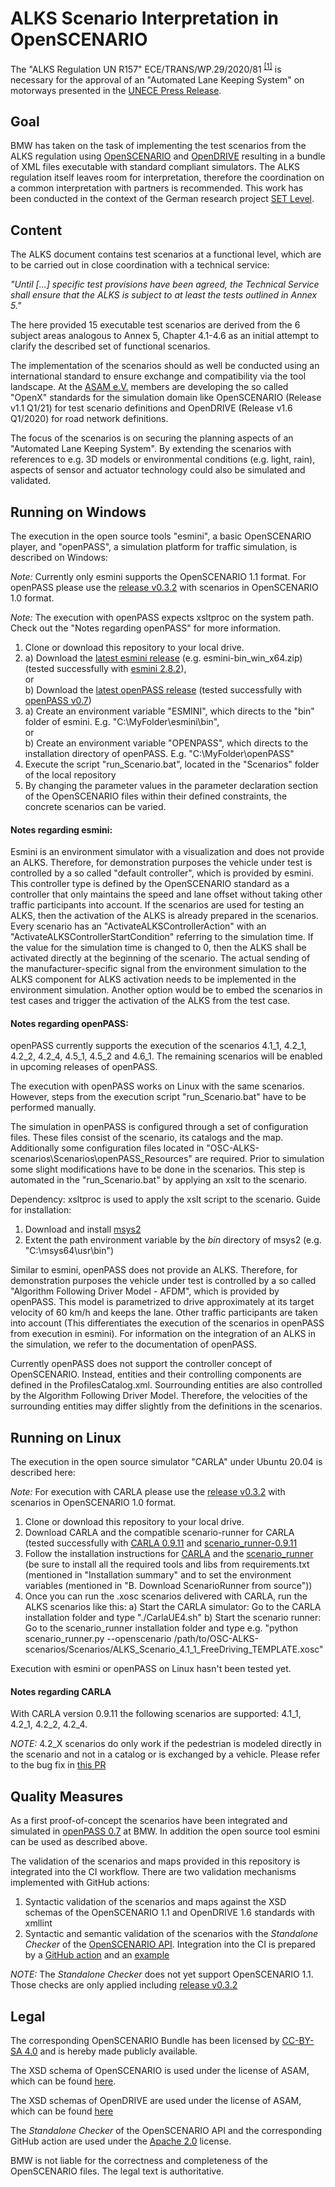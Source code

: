 ALKS Scenario Interpretation in OpenSCENARIO
============================================

The "ALKS Regulation UN R157" ECE/TRANS/WP.29/2020/81 <sup>[[1]](https://unece.org/transport/documents/2021/03/standards/un-regulation-no-157-automated-lane-keeping-systems-alks)</sup>  is necessary for the approval of an "Automated Lane Keeping System" on motorways presented in the [UNECE Press Release](https://unece.org/transport/press/un-regulation-automated-lane-keeping-systems-milestone-safe-introduction-automated).

## Goal

BMW has taken on the task of implementing the test scenarios from the ALKS regulation using [OpenSCENARIO](https://www.asam.net/standards/detail/openscenario/) and [OpenDRIVE](https://www.asam.net/standards/detail/opendrive/) resulting in a bundle of XML files executable with standard compliant simulators. The ALKS regulation itself leaves room for interpretation, therefore the coordination on a common interpretation with partners is recommended. This work has been conducted in the context of the German research project [SET Level](https://sl4to5.de/).

## Content

The ALKS document contains test scenarios at a functional level, which are to be carried out in close coordination with a technical service:

*"Until [...] specific test provisions have been agreed, the Technical Service shall ensure that the ALKS is subject to at least the tests outlined in Annex 5."*

The here provided 15 executable test scenarios are derived from the 6 subject areas analogous to Annex 5, Chapter 4.1-4.6 as an initial attempt to clarify the described set of functional scenarios.

The implementation of the scenarios should as well be conducted using an international standard to ensure exchange and compatibility via the tool landscape. At the [ASAM e.V.](https://www.asam.net/standards/domain-simulation/) members are developing the so called "OpenX" standards for the simulation domain like OpenSCENARIO (Release v1.1 Q1/21) for test scenario definitions and OpenDRIVE (Release v1.6 Q1/2020) for road network definitions.

The focus of the scenarios is on securing the planning aspects of an "Automated Lane Keeping System". By extending the scenarios with references to e.g. 3D models or environmental conditions (e.g. light, rain), aspects of sensor and actuator technology could also be simulated and validated.

## Running on Windows

The execution in the open source tools "esmini", a basic OpenSCENARIO player, and "openPASS", a simulation platform for traffic simulation, is described on Windows:

_Note:_ Currently only esmini supports the OpenSCENARIO 1.1 format. For openPASS please use the [release v0.3.2](https://github.com/asam-oss/OSC-ALKS-scenarios/releases/tag/v0.3.2) with scenarios in OpenSCENARIO 1.0 format.

_Note:_ The execution with openPASS expects xsltproc on the system path. Check out the "Notes regarding openPASS" for more information.

1. Clone or download this repository to your local drive.
2. a) Download the [latest esmini release](https://github.com/esmini/esmini/releases) (e.g. esmini-bin_win_x64.zip) (tested successfully with [esmini 2.8.2](https://github.com/esmini/esmini/releases/tag/v2.8.2)),  
or  
b) Download the [latest openPASS release](https://gitlab.eclipse.org/eclipse/simopenpass/simopenpass) (tested successfully with [openPASS v0.7](https://gitlab.eclipse.org/eclipse/simopenpass/simopenpass/-/tree/openPASS_0.7))
3. a) Create an environment variable "ESMINI", which directs to the "bin" folder of esmini. E.g. "C:\MyFolder\esmini\bin\",  
or  
b) Create an environment variable "OPENPASS", which directs to the installation directory of openPASS. E.g. "C:\MyFolder\openPASS\"
4. Execute the script "run_Scenario.bat", located in the "Scenarios" folder of the local repository
5. By changing the parameter values in the parameter declaration section of the OpenSCENARIO files within their defined constraints, the concrete scenarios can be varied.

#### Notes regarding esmini:

Esmini is an environment simulator with a visualization and does not provide an ALKS. Therefore, for demonstration purposes the vehicle under test is controlled by a so called "default controller", which is provided by esmini. This controller type is defined by the OpenSCENARIO standard as a controller that only maintains the speed and lane offset without taking other traffic participants into account. 
If the scenarios are used for testing an ALKS, then the activation of the ALKS is already prepared in the scenarios. Every scenario has an "ActivateALKSControllerAction" with an "ActivateALKSControllerStartCondition" referring to the simulation time. If the value for the simulation time is changed to 0, then the ALKS shall be activated directly at the beginning of the scenario. The actual sending of the manufacturer-specific signal from the environment simulation to the ALKS component for ALKS activation needs to be implemented in the environment simulation. Another option would be to embed the scenarios in test cases and trigger the activation of the ALKS from the test case.

#### Notes regarding openPASS:

openPASS currently supports the execution of the scenarios 4.1_1, 4.2_1, 4.2_2, 4.2_4, 4.5_1, 4.5_2 and 4.6_1. The remaining scenarios will be enabled in upcoming releases of openPASS.

The execution with openPASS works on Linux with the same scenarios. However, steps from the execution script "run_Scenario.bat" have to be performed manually.

The simulation in openPASS is configured through a set of configuration files. These files consist of the scenario, its catalogs and the map. Additionally some configuration files located in "OSC-ALKS-scenarios\Scenarios\openPASS_Resources" are required. Prior to simulation some slight modifications have to be done in the scenarios. This step is automated in the "run_Scenario.bat" by applying an xslt to the scenario. 

Dependency: xsltproc is used to apply the xslt script to the scenario. Guide for installation:  
1. Download and install [msys2](https://www.msys2.org/)
2. Extent the path environment variable by the _bin_ directory of msys2 (e.g. "C:\msys64\usr\bin") 

Similar to esmini, openPASS does not provide an ALKS. Therefore, for demonstration purposes the vehicle under test is controlled by a so called "Algorithm Following Driver Model - AFDM", which is provided by openPASS. This model is parametrized to drive approximately at its target velocity of 60 km/h and keeps the lane. Other traffic participants are taken into account (This differentiates the execution of the scenarios in openPASS from execution in esmini). For information on the integration of an ALKS in the simulation, we refer to the documentation of openPASS.

Currently openPASS does not support the controller concept of OpenSCENARIO. Instead, entities and their controlling components are defined in the ProfilesCatalog.xml. Sourrounding entities are also controlled by the Algorithm Following Driver Model. Therefore, the velocities of the surrounding entities may differ slightly from the definitions in the scenarios. 

## Running on Linux

The execution in the open source simulator "CARLA" under Ubuntu 20.04 is described here:

_Note:_ For execution with CARLA please use the [release v0.3.2](https://github.com/asam-oss/OSC-ALKS-scenarios/releases/tag/v0.3.2) with scenarios in OpenSCENARIO 1.0 format.

1. Clone or download this repository to your local drive.
2. Download CARLA and the compatible scenario-runner for CARLA (tested successfully with [CARLA 0.9.11](https://github.com/carla-simulator/carla/releases/tag/0.9.11) and [scenario_runner-0.9.11](https://github.com/carla-simulator/scenario_runner/releases/tag/v0.9.11)
3. Follow the installation instructions for [CARLA](https://carla.readthedocs.io/en/0.9.11/) and the [scenario_runner](https://github.com/carla-simulator/scenario_runner/blob/master/Docs/getting_scenariorunner.md) (be sure to install all the required tools and libs from requirements.txt (mentioned in "Installation summary" and to set the environment variables (mentioned in "B. Download ScenarioRunner from source"))
4. Once you can run the .xosc scenarios delivered with CARLA, run the ALKS scenarios like this:
 a) Start the CARLA simulator: Go to the CARLA installation folder and type "./CarlaUE4.sh" 
 b) Start the scenario runner: Go to the scenario_runner installation folder and type e.g. "python scenario_runner.py --openscenario /path/to/OSC-ALKS-scenarios/Scenarios/ALKS_Scenario_4.1_1_FreeDriving_TEMPLATE.xosc"

Execution with esmini or openPASS on Linux hasn't been tested yet.

#### Notes regarding CARLA

With CARLA version 0.9.11 the following scenarios are supported: 4.1_1, 4.2_1, 4.2_2, 4.2_4.

_NOTE:_ 4.2_X scenarios do only work if the pedestrian is modeled directly in the scenario and not in a catalog or is exchanged by a vehicle. Please refer to the bug fix in [this PR](https://github.com/carla-simulator/scenario_runner/pull/713)

## Quality Measures

As a first proof-of-concept the scenarios have been integrated and simulated in [openPASS 0.7](https://git.eclipse.org/c/simopenpass/simopenpass.git/tag/?h=openPASS_0.7) at BMW. In addition the open source tool esmini can be used as described above.

The validation of the scenarios and maps provided in this repository is integrated into the CI workflow. There are two validation mechanisms implemented with GitHub actions:
1. Syntactic validation of the scenarios and maps against the XSD schemas of the OpenSCENARIO 1.1 and OpenDRIVE 1.6 standards with xmllint
2. Syntactic and semantic validation of the scenarios with the *Standalone Checker* of the [OpenSCENARIO API](https://github.com/RA-Consulting-GmbH/openscenario.api.test). Integration into the CI is prepared by a [GitHub action](https://github.com/ahege/openscenario.ci.test) and an [example](https://github.com/ahege/opensceanrio.ci.example.test/)

_NOTE:_ The *Standalone Checker* does not yet support OpenSCENARIO 1.1. Those checks are only applied including [release v0.3.2](https://github.com/asam-oss/OSC-ALKS-scenarios/releases/tag/v0.3.2)

## Legal

The corresponding OpenSCENARIO Bundle has been licensed by [CC-BY-SA 4.0](https://creativecommons.org/licenses/by-sa/4.0/deed.de) and is hereby made publicly available. 

The XSD schema of OpenSCENARIO is used under the license of ASAM, which can be found [here](https://www.asam.net/index.php?eID=dumpFile&t=f&f=3496&token=df4fdaf41a8463e585495001cc3db3298b57d426).

The XSD schemas of OpenDRIVE are used under the license of ASAM, which can be found [here](https://www.asam.net/index.php?eID=dumpFile&t=f&f=3495&token=56b15ffd9dfe23ad8f759523c806fc1f1a90a0e8)

The *Standalone Checker* of the OpenSCENARIO API and the corresponding GitHub action are used under the [Apache 2.0](https://github.com/RA-Consulting-GmbH/openscenario.api.test/blob/master/LICENSE) license.

BMW is not liable for the correctness and completeness of the OpenSCENARIO files. The legal text is authoritative.
